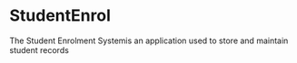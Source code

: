 # StudentEnrol
The Student Enrolment Systemis an application used to store and maintain student records
